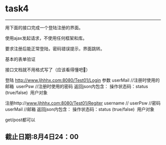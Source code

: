 # task4

------

用下面的接口完成一个登陆注册的界面。

使用ajax发起请求，不使用任何框架和库。

要求注册后能正常登陆，密码错误提示，界面跳转。

基本的表单验证

接口文档就不用格式写了（应该看得懂吧😬）



登陆	http://www.ljhhhx.com:8080/Test01/Login
参数    userMail //注册时使用的邮箱
​		userPsw //注册时使用的密码
返回json内包含： 操作状态码：status (true/false)
​			 	 用户对象

注册http://www.ljhhhx.com:8080/Test01/Regiter
username //
userPsw  //密码
userMail  //邮箱
返回json内包含： 操作状态码：status (true/false)
​				 用户对象

get/post都可以

## 截止日期:8月4日24：00
